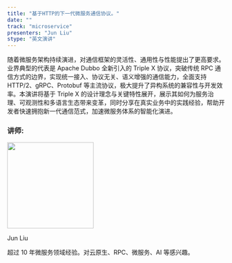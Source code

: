 ```yaml
---
title: "基于HTTP的下一代微服务通信协议。"
date: ""
track: "microservice"
presenters: "Jun Liu"
stype: "英文演讲"
---
```


随着微服务架构持续演进，对通信框架的灵活性、通用性与性能提出了更高要求。业界典型的代表是 Apache Dubbo 全新引入的 Triple X 协议，突破传统 RPC 通信方式的边界，实现统一接入、协议无关、语义增强的通信能力，全面支持 HTTP/2、gRPC、Protobuf 等主流协议，极大提升了异构系统的兼容性与开发效率。本演讲将基于 Triple X 的设计理念与关键特性展开，展示其如何为服务治理、可观测性和多语言生态带来变革，同时分享在真实业务中的实践经验，帮助开发者快速拥抱新一代通信范式，加速微服务体系的智能化演进。

### 讲师:

<img src="https://sessionize.com/image/e810-400o400o1-GuMsx4QRh7uDsQcqtTQeJm.png" width="200" /><br/>

Jun Liu

超过 10 年微服务领域经验。对云原生、RPC、微服务、AI 等感兴趣。